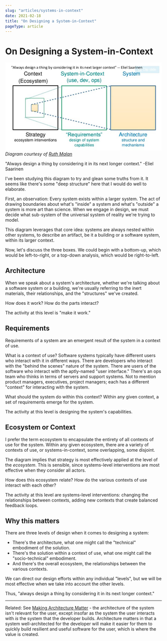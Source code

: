 ```yaml
---
slug: "articles/systems-in-context"
date: 2021-02-18
title: "On Designing a System-in-Context"
pageType: article
---
```


# On Designing a System-in-Context
![System-in-Context Diagram](../images/system-in-context.png)
_Diagram courtesy of [Ruth Malan](https://twitter.com/ruthmalan/status/765217156644478976)_

"Always design a thing by considering it in its next longer context." -Eliel Saarinen

I've been studying this diagram to try and glean some truths from it. It seems like there's some "deep structure" here that I would do well to elaborate.

First, an observation: Every system exists within a larger system. The act of drawing boundaries about what's "inside" a system and what's "outside" a system is more art than science. When we engage in design, we must decide what sub-system of the universal system of reality we're trying to model.

This diagram leverages that core idea: systems are always nested within other systems, to describe an artifact, be it a building or a software system, within its larger context.

Now, let's discuss the three boxes. We could begin with a bottom-up, which would be left-to-right, or a top-down analysis, which would be right-to-left.

## Architecture
When we speak about a system's architecture, whether we're talking about a software system or a building, we're usually referring to the inert materials, their relationships, and the "structures" we've created. 

How does it work? How do the parts interact?

The activity at this level is "make it work."

## Requirements
Requirements of a system are an emergent result of the system in a context of use. 

What is a context of use? Software systems typically have different users who interact with it in different ways. There are developers who interact with the "behind the scenes" nature of the system. There are users of the software who interact with the aptly-named "user interface." There's an ops team who thinks in terms of servers and support systems. Not to mention product managers, executives, project managers; each has a different "context" for interacting with the system.

What should the system do within this context? Within any given context, a set of requirements emerge for the system.

The activity at this level is designing the system's capabilities.

## Ecosystem or Context
I prefer the term ecosystem to encapsulate the entirety of all contexts of use for the system. Within any given ecosystem, there are a variety of contexts of use, or systems-in-context, some overlapping, some disjoint.

The diagram implies that strategy is most effectively applied at the level of the _ecosystem_. This is sensible, since systems-level interventions are most effective when they consider all actors.

How does this ecosystem relate? How do the various contexts of use interact with each other?

The activity at this level are systems-level interventions: changing the relationships between contexts, adding new contexts that create balanced feedback loops.

## Why this matters
There are three levels of design when it comes to designing a system:
- There's the architecture, what one might call the "technical" embodiment of the solution.
- There's the solution within a context of use, what one might call the "socio-technical" embodiment.
- And there's the overall ecosystem, the relationships between the various contexts.

We can direct our design efforts within any individual "levels", but we will be most effective when we take into account the other  levels.

Thus, "always design a thing by considering it in its next longer context."

---
Related: See [Making Architecture Matter](https://www.youtube.com/watch?v=DngAZyWMGR0) - the architecture of the system isn't relevant for the user, except insofar as the system the user interacts with _is_ the system that the developer builds. Architecture matters in that a system well-architected for the developer will make it easier for them to quickly build resilient and useful software for the user, which is where the value is created.